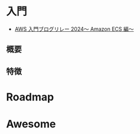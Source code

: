 # 入門

- [AWS 入門ブログリレー 2024〜 Amazon ECS 編〜](https://dev.classmethod.jp/articles/introduction-2024-amazon-ecs/)

## 概要

## 特徴

# Roadmap

# Awesome
